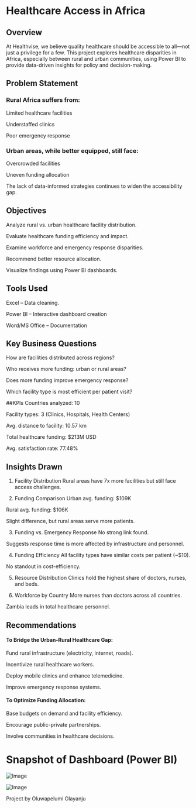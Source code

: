 # Healthcare Access in Africa

## Overview

At Healthvise, we believe quality healthcare should be accessible to all—not just a privilege for a few. This project explores healthcare disparities in Africa, especially between rural and urban communities, using Power BI to provide data-driven insights for policy and decision-making.


## Problem Statement

### Rural Africa suffers from:

Limited healthcare facilities

Understaffed clinics

Poor emergency response

### Urban areas, while better equipped, still face:

Overcrowded facilities

Uneven funding allocation

The lack of data-informed strategies continues to widen the accessibility gap.



## Objectives

Analyze rural vs. urban healthcare facility distribution.

Evaluate healthcare funding efficiency and impact.

Examine workforce and emergency response disparities.

Recommend better resource allocation.

Visualize findings using Power BI dashboards.

## Tools Used

Excel – Data cleaning.

Power BI – Interactive dashboard creation

Word/MS Office – Documentation

## Key Business Questions
How are facilities distributed across regions?

Who receives more funding: urban or rural areas?

Does more funding improve emergency response?

Which facility type is most efficient per patient visit?

##KPIs
Countries analyzed: 10

Facility types: 3 (Clinics, Hospitals, Health Centers)

Avg. distance to facility: 10.57 km

Total healthcare funding: $213M USD

Avg. satisfaction rate: 77.48%



## Insights Drawn
1. Facility Distribution
Rural areas have 7x more facilities but still face access challenges.

2. Funding Comparison
Urban avg. funding: $109K

Rural avg. funding: $106K

Slight difference, but rural areas serve more patients.

3. Funding vs. Emergency Response
No strong link found.

Suggests response time is more affected by infrastructure and personnel.

4. Funding Efficiency
All facility types have similar costs per patient (~$10).

No standout in cost-efficiency.

5. Resource Distribution
Clinics hold the highest share of doctors, nurses, and beds.

6. Workforce by Country
More nurses than doctors across all countries.

Zambia leads in total healthcare personnel.

## Recommendations
#### To Bridge the Urban-Rural Healthcare Gap:

Fund rural infrastructure (electricity, internet, roads).

Incentivize rural healthcare workers.

Deploy mobile clinics and enhance telemedicine.

Improve emergency response systems.

#### To Optimize Funding Allocation:

Base budgets on demand and facility efficiency.

Encourage public-private partnerships.

Involve communities in healthcare decisions.

 

# Snapshot of Dashboard (Power BI)

![Image](https://github.com/user-attachments/assets/a7af50f7-8fa5-4d8e-a6eb-02cd05735680)

![Image](https://github.com/user-attachments/assets/f8a9fc6e-c8fc-420b-acc4-92939fdf9b4c)


Project by Oluwapelumi Olayanju
